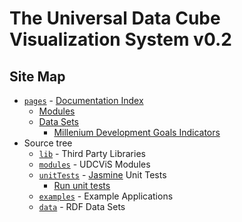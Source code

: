 # The Universal Data Cube<br>Visualization System v0.2

## Site Map

 * [`pages`](https://github.com/curran/udcvis/tree/gh-pages/0.2/pages) - [Documentation Index](http://universaldatacube.org/0.2/pages/)
   * [Modules](modules.html)
   * [Data Sets](dataSets.html)
     * [Millenium Development Goals Indicators](dataset_mdg.html)
 * Source tree
   * [`lib`](https://github.com/curran/udcvis/tree/gh-pages/0.2/lib) - Third Party Libraries
   * [`modules`](https://github.com/curran/udcvis/tree/gh-pages/0.2/modules) - UDCViS Modules
   * [`unitTests`](https://github.com/curran/udcvis/tree/gh-pages/0.2/unitTests) - [Jasmine](http://pivotal.github.com/jasmine/) Unit Tests
     * [Run unit tests](http://curran.github.com/udcvis/0.2/unitTests/SpecRunner.html) 
   * [`examples`](https://github.com/curran/udcvis/tree/gh-pages/0.2/examples) - Example Applications
   * [`data`](https://github.com/curran/udcvis/tree/gh-pages/0.2/data) - RDF Data Sets
